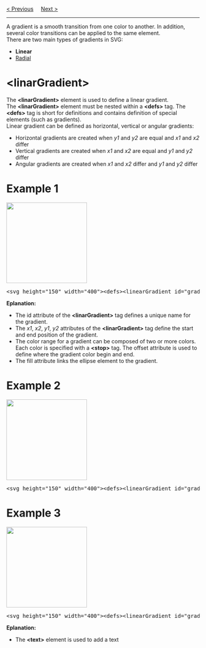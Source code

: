 <a href="/JS/Graphics/SVG/Gradient/Main.md">&lt; Previous</a>
&nbsp;&nbsp;&nbsp;
<a href="/JS/Graphics/SVG/Gradient/Radial.md">Next &gt;</a>
<hr>
A gradient is a smooth transition from one color to another. In addition, several color transitions can be applied to the same element.
<br>
There are two main types of gradients in SVG:
<ul>
  <li><b>Linear</b></li>
  <li><a href="Radial.md">Radial</a></li>
</ul>
<h1>&lt;linarGradient&gt;</h1>
The <b>&lt;linarGradient&gt;</b> element is used to define a linear gradient.
<br>
The <b>&lt;linarGradient&gt;</b> element must be nested within a <b>&lt;defs&gt;</b> tag. The <b>&lt;defs&gt;</b> tag is short for definitions and contains definition of special elements (such as gradients).
<br>
Linear gradient can be defined as horizontal, vertical or angular gradients:
<ul>
  <li>Horizontal gradients are created when <i>y1</i> and <i>y2</i> are equal and <i>x1</i> and <i>x2</i> differ
  <li>Vertical gradients are created when <i>x1</i> and <i>x2</i> are equal and <i>y1</i> and <i>y2</i> differ
  <li>Angular gradients are created when <i>x1</i> and <i>x2</i> differ and <i>y1</i> and <i>y2</i> differ
</ul>
<h1>Example 1</h1>
<img src="https://i.imgur.com/uzd9lRl.jpg" height="auto" width="210">
<pre>&lt;svg height="150" width="400"&gt;&lt;defs&gt;&lt;linearGradient id="grad1" x1="0%" y1="0%" x2="100%" y2="0%"&gt;&lt;stop offset="0%" style="stop-color:rgb(255,255,0);stop-opacity:1" /&gt;&lt;stop offset="100%" style="stop-color:rgb(255,0,0);stop-opacity:1" /&gt;&lt;/linearGradient&gt;&lt;/defs&gt;&lt;ellipse cx="200" cy="70" rx="85" ry="55" fill="url(#grad1)" /&gt;&lt;/svg&gt;</pre>
<b>Eplanation:</b>
<ul>
  <li>The id attribute of the <b>&lt;linarGradient&gt;</b> tag defines a unique name for the gradient.</li>
  <li>The <i>x1</i>, <i>x2</i>, <i>y1</i>, <i>y2</i> attributes of the <b>&lt;linarGradient&gt;</b> tag define the start and end position of the gradient.</li>
  <li>The color range for a gradient can be composed of two or more colors. Each color is specified with a <b>&lt;stop&gt;</b> tag. The offset attribute is used to define where the gradient color begin and end.</li>
  <li>The fill attribute links the ellipse element to the gradient.</li>
</ul>
<h1>Example 2</h1>
<img src="https://i.imgur.com/QkxdmuI.jpg" height="auto" width="210">
<pre>&lt;svg height="150" width="400"&gt;&lt;defs&gt;&lt;linearGradient id="grad2" x1="0%" y1="0%" x2="0%" y2="100%"&gt;&lt;stop offset="0%" style="stop-color:rgb(255,0,0);stop-opacity:1" /&gt;&lt;stop offset="100%" style="stop-color:rgb(255,255,0);stop-opacity:1" /&gt;&lt;/linearGradient&gt;&lt;/defs&gt;&lt;ellipse cx="200" cy="70" rx="85" ry="55" fill="url(#grad2)" /&gt;&lt;/svg&gt;</pre>
<h1>Example 3</h1>
<img src="https://i.imgur.com/SJGqgfL.jpg" height="auto" width="210">
<pre>&lt;svg height="150" width="400"&gt;&lt;defs&gt;&lt;linearGradient id="grad3" x1="0%" y1="0%" x2="100%" y2="0%"&gt;&lt;stop offset="0%" style="stop-color:rgb(255,255,0);stop-opacity:1" /&gt;&lt;stop offset="100%" style="stop-color:rgb(255,0,0);stop-opacity:1" /&gt;&lt;/linearGradient&gt;&lt;/defs&gt;&lt;ellipse cx="200" cy="70" rx="85" ry="55" fill="url(#grad3)" /&gt;&lt;text fill="#ffffff" font-size="45" font-family="Verdana" x="150" y="86"&gt;SVG&lt;/text&gt;&lt;/svg&gt;</pre>
<b>Eplanation:</b>
<ul>
  <li>The <b>&lt;text&gt;</b> element is used to add a text</li>
</ul>
